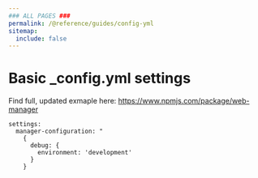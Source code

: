 ```yaml
---
### ALL PAGES ###
permalink: /@reference/guides/config-yml
sitemap:
  include: false
---
```


# Basic \_config.yml settings
Find full, updated exmaple here: https://www.npmjs.com/package/web-manager
```
settings:
  manager-configuration: "
    {
      debug: {
        environment: 'development'
      }
    }
```
